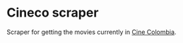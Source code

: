 # Cineco scraper

Scraper for getting the movies currently in [Cine Colombia](https://www.cinecolombia.com).
